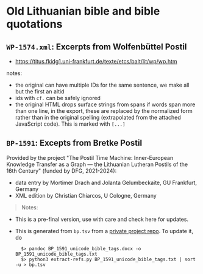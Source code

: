# Old Lithuanian bible and bible quotations

## `WP-1574.xml`: Excerpts from Wolfenbüttel Postil

- https://titus.fkidg1.uni-frankfurt.de/texte/etcs/balt/lit/wp/wp.htm

notes:

- the original can have multiple IDs for the same sentence, we make all but the first an altid
- ids with `cf.` can be safely ignored
- the original HTML drops surface strings from spans if words span more than one line, in the export, these are replaced by the normalized form rather than in the original spelling (extrapolated from the attached JavaScript code). This is marked with `[...]`

## `BP-1591`: Excepts from Bretke Postil

Provided by the project "The Postil Time Machine: Inner-European Knowledge Transfer as a Graph — the Lithuanian Lutheran Postils of the 16th Century" (funded by DFG, 2021-2024):

- data entry by Mortimer Drach and Jolanta Gelumbeckaite, GU Frankfurt, Germany
- XML edition by Christian Chiarcos, U Cologne, Germany

> Notes: 
- This is a pre-final version, use with care and check here for updates.
- This is generated from `bp.tsv` from a [private project repo](https://github.com/acoli-repo/passage-finder/tree/main/samples). To update it, do
	
		$> pandoc BP_1591_unicode_bible_tags.docx -o BP_1591_unicode_bible_tags.txt
		$> python3 extract-refs.py BP_1591_unicode_bible_tags.txt | sort -u > bp.tsv

